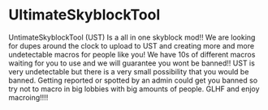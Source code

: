 # UltimateSkyblockTool
UntimateSkyblockTool (UST) Is a all in one skyblock mod!! We are looking for dupes around the clock to upload to UST and creating more and more undetectable macros for people like you! We have 10s of different macros waiting for you to use and we will guarantee you wont be banned!! UST is very undetectable but there is a very small possibility that you would be banned. Getting reported or spotted by an admin could get you banned so try not to macro in big lobbies with big amounts of people. GLHF and enjoy macroing!!!!
